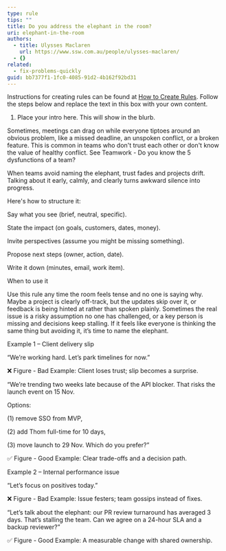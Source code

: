```yaml
---
type: rule
tips: ""
title: Do you address the elephant in the room?
uri: elephant-in-the-room
authors:
  - title: Ulysses Maclaren
    url: https://www.ssw.com.au/people/ulysses-maclaren/
  - {}
related:
  - fix-problems-quickly
guid: bb7377f1-1fc0-4085-91d2-4b162f92bd31
---
```

Instructions for creating rules can be found at [How to Create Rules](https://github.com/SSWConsulting/SSW.Rules.Content/wiki/How-to-Create-Rules). Follow the steps below and replace the text in this box with your own content.

1. Place your intro here. This will show in the blurb.
           

<!--endintro-->

Sometimes, meetings can drag on while everyone tiptoes around an obvious problem, like a missed deadline, an unspoken conflict, or a broken feature. This is common in teams who don't trust each other or don't know the value of healthy conflict. See Teamwork - Do you know the 5 dysfunctions of a team?

 

When teams avoid naming the elephant, trust fades and projects drift. Talking about it early, calmly, and clearly turns awkward silence into progress.

 

Here's how to structure it:

Say what you see (brief, neutral, specific).

State the impact (on goals, customers, dates, money).

Invite perspectives (assume you might be missing something).

Propose next steps (owner, action, date).

Write it down (minutes, email, work item).

 

When to use it

Use this rule any time the room feels tense and no one is saying why. Maybe a project is clearly off-track, but the updates skip over it, or feedback is being hinted at rather than spoken plainly. Sometimes the real issue is a risky assumption no one has challenged, or a key person is missing and decisions keep stalling. If it feels like everyone is thinking the same thing but avoiding it, it’s time to name the elephant.

 

Example 1 – Client delivery slip

“We’re working hard. Let’s park timelines for now.”

❌ Figure - Bad Example: Client loses trust; slip becomes a surprise.

 

“We’re trending two weeks late because of the API blocker. That risks the launch event on 15 Nov.

Options:

(1) remove SSO from MVP,

(2) add Thom full-time for 10 days,

(3) move launch to 29 Nov. Which do you prefer?”

✅ Figure - Good Example: Clear trade-offs and a decision path.

 

Example 2 – Internal performance issue

“Let’s focus on positives today.”

❌ Figure - Bad Example: Issue festers; team gossips instead of fixes.

 

“Let’s talk about the elephant: our PR review turnaround has averaged 3 days. That’s stalling the team. Can we agree on a 24-hour SLA and a backup reviewer?”

✅ Figure - Good Example: A measurable change with shared ownership.
